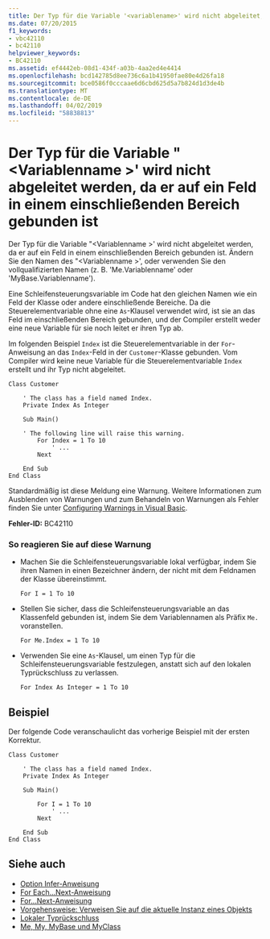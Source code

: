 ```yaml
---
title: Der Typ für die Variable '<variablename>' wird nicht abgeleitet, da er an ein Feld in einem einschließenden Bereich gebunden ist
ms.date: 07/20/2015
f1_keywords:
- vbc42110
- bc42110
helpviewer_keywords:
- BC42110
ms.assetid: ef4442eb-08d1-434f-a03b-4aa2ed4e4414
ms.openlocfilehash: bcd142785d8ee736c6a1b41950fae80e4d26fa18
ms.sourcegitcommit: bce0586f0cccaae6d6cbd625d5a7b824d1d3de4b
ms.translationtype: MT
ms.contentlocale: de-DE
ms.lasthandoff: 04/02/2019
ms.locfileid: "58838813"
---
```

# <a name="the-type-for-variable-variablename-will-not-be-inferred-because-it-is-bound-to-a-field-in-an-enclosing-scope"></a>Der Typ für die Variable "\<Variablenname >' wird nicht abgeleitet werden, da er auf ein Feld in einem einschließenden Bereich gebunden ist
Der Typ für die Variable "\<Variablenname >' wird nicht abgeleitet werden, da er auf ein Feld in einem einschließenden Bereich gebunden ist. Ändern Sie den Namen des "\<Variablenname >', oder verwenden Sie den vollqualifizierten Namen (z. B. 'Me.Variablenname' oder 'MyBase.Variablenname').  
  
 Eine Schleifensteuerungsvariable im Code hat den gleichen Namen wie ein Feld der Klasse oder andere einschließende Bereiche. Da die Steuerelementvariable ohne eine `As`-Klausel verwendet wird, ist sie an das Feld im einschließenden Bereich gebunden, und der Compiler erstellt weder eine neue Variable für sie noch leitet er ihren Typ ab.  
  
 Im folgenden Beispiel `Index` ist die Steuerelementvariable in der `For`-Anweisung an das `Index`-Feld in der `Customer`-Klasse gebunden. Vom Compiler wird keine neue Variable für die Steuerelementvariable `Index` erstellt und ihr Typ nicht abgeleitet.  
  
```  
Class Customer  
  
    ' The class has a field named Index.  
    Private Index As Integer  
  
    Sub Main()  
  
    ' The following line will raise this warning.  
        For Index = 1 To 10  
            ' ...  
        Next  
  
    End Sub  
End Class  
```  
  
 Standardmäßig ist diese Meldung eine Warnung. Weitere Informationen zum Ausblenden von Warnungen und zum Behandeln von Warnungen als Fehler finden Sie unter [Configuring Warnings in Visual Basic](/visualstudio/ide/configuring-warnings-in-visual-basic).  
  
 **Fehler-ID:** BC42110  
  
### <a name="to-address-this-warning"></a>So reagieren Sie auf diese Warnung  
  
-   Machen Sie die Schleifensteuerungsvariable lokal verfügbar, indem Sie ihren Namen in einen Bezeichner ändern, der nicht mit dem Feldnamen der Klasse übereinstimmt.  
  
    ```  
    For I = 1 To 10  
    ```  
  
-   Stellen Sie sicher, dass die Schleifensteuerungsvariable an das Klassenfeld gebunden ist, indem Sie dem Variablennamen als Präfix `Me.` voranstellen.  
  
    ```  
    For Me.Index = 1 To 10  
    ```  
  
-   Verwenden Sie eine `As`-Klausel, um einen Typ für die Schleifensteuerungsvariable festzulegen, anstatt sich auf den lokalen Typrückschluss zu verlassen.  
  
    ```  
    For Index As Integer = 1 To 10  
    ```  
  
## <a name="example"></a>Beispiel  
 Der folgende Code veranschaulicht das vorherige Beispiel mit der ersten Korrektur.  
  
```  
Class Customer  
  
    ' The class has a field named Index.  
    Private Index As Integer  
  
    Sub Main()  
  
        For I = 1 To 10  
            ' ...  
        Next  
  
    End Sub  
End Class  
```  
  
## <a name="see-also"></a>Siehe auch

- [Option Infer-Anweisung](../../../visual-basic/language-reference/statements/option-infer-statement.md)
- [For Each...Next-Anweisung](../../../visual-basic/language-reference/statements/for-each-next-statement.md)
- [For...Next-Anweisung](../../../visual-basic/language-reference/statements/for-next-statement.md)
- [Vorgehensweise: Verweisen Sie auf die aktuelle Instanz eines Objekts](../../../visual-basic/programming-guide/language-features/variables/how-to-refer-to-the-current-instance-of-an-object.md)
- [Lokaler Typrückschluss](../../../visual-basic/programming-guide/language-features/variables/local-type-inference.md)
- [Me, My, MyBase und MyClass](../../../visual-basic/programming-guide/program-structure/me-my-mybase-and-myclass.md)

